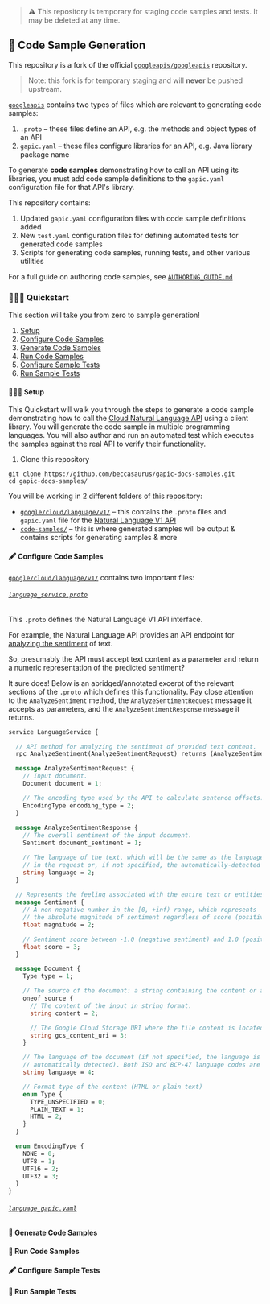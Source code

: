 > ⚠️ This repository is temporary for staging code samples and tests. It may be deleted at any time.

## 🦇 Code Sample Generation

[googleapis]: https://github.com/googleapis/googleapis

This repository is a fork of the official [`googleapis/googleapis`][googleapis] repository.

> Note: this fork is for temporary staging and will **never** be pushed upstream.

[`googleapis`][googleapis] contains two types of files which are relevant to generating code samples:

 1. `.proto` – these files define an API, e.g. the methods and object types of an API
 2. `gapic.yaml` – these files configure libraries for an API, e.g. Java library package name

To generate **code samples** demonstrating how to call an API using its libraries,
you must add code sample definitions to the `gapic.yaml` configuration file for that API's library.

This repository contains:

 1. Updated `gapic.yaml` configuration files with code sample definitions added
 2. New `test.yaml` configuration files for defining automated tests for generated code samples
 3. Scripts for generating code samples, running tests, and other various utilities

For a full guide on authoring code samples, see [`AUTHORING_GUIDE.md`](AUTHORING_GUIDE.md)

### 🏃🏼‍♀️ Quickstart

This section will take you from zero to sample generation!

 1. [Setup](/)
 1. [Configure Code Samples](/)
 1. [Generate Code Samples](/)
 1. [Run Code Samples](/)
 1. [Configure Sample Tests](/)
 1. [Run Sample Tests](/)
 
#### 👩🏼‍💻 Setup

This Quickstart will walk you through the steps to generate a code sample demonstrating how to call the [Cloud Natural Language API][Natural Language] using a client library. You will generate the code sample in multiple programming languages. You will also author and run an automated test which executes the samples against the real API to verify their functionality.

1. Clone this repository

```
git clone https://github.com/beccasaurus/gapic-docs-samples.git
cd gapic-docs-samples/
```

You will be working in 2 different folders of this repository:

 - [`google/cloud/language/v1/`][Natural Language Dir] – this contains the `.proto` files and `gapic.yaml` file for the [Natural Language V1 API][Natural Language V1]
 - [`code-samples/`][Code Samples Dir] – this is where generated samples will be output & contains scripts for generating samples & more

#### 🖋 Configure Code Samples

[`google/cloud/language/v1/`][Natural Language Dir] contains two important files:

###### [`language_service.proto`][language_proto]

This `.proto` defines the Natural Language V1 API interface.

For example, the Natural Language API provides an API endpoint for [analyzing the sentiment][Analyzing Sentiment] of text.

So, presumably the API must accept text content as a parameter and return a numeric representation of the predicted sentiment?

It sure does! Below is an abridged/annotated excerpt of the relevant sections of the `.proto` which defines this functionality. Pay close attention to the `AnalyzeSentiment` method, the `AnalyzeSentimentRequest` message it accepts as parameters, and the `AnalyzeSentimentResponse` message it returns.

```proto
service LanguageService {

  // API method for analyzing the sentiment of provided text content.
  rpc AnalyzeSentiment(AnalyzeSentimentRequest) returns (AnalyzeSentimentResponse) { }

  message AnalyzeSentimentRequest {
    // Input document.
    Document document = 1;

    // The encoding type used by the API to calculate sentence offsets.
    EncodingType encoding_type = 2;
  }
  
  message AnalyzeSentimentResponse {
    // The overall sentiment of the input document.
    Sentiment document_sentiment = 1;

    // The language of the text, which will be the same as the language specified
    // in the request or, if not specified, the automatically-detected language.
    string language = 2;
  }
  
  // Represents the feeling associated with the entire text or entities in the text.
  message Sentiment {
    // A non-negative number in the [0, +inf) range, which represents
    // the absolute magnitude of sentiment regardless of score (positive or negative).
    float magnitude = 2;

    // Sentiment score between -1.0 (negative sentiment) and 1.0 (positive sentiment).
    float score = 3;
  }

  message Document {
    Type type = 1;

    // The source of the document: a string containing the content or a Google Cloud Storage URI.
    oneof source {
      // The content of the input in string format.
      string content = 2;

      // The Google Cloud Storage URI where the file content is located.
      string gcs_content_uri = 3;
    }

    // The language of the document (if not specified, the language is
    // automatically detected). Both ISO and BCP-47 language codes are accepted.
    string language = 4;

    // Format type of the content (HTML or plain text)
    enum Type {
      TYPE_UNSPECIFIED = 0;
      PLAIN_TEXT = 1;
      HTML = 2;
    }
  }

  enum EncodingType {
    NONE = 0;
    UTF8 = 1;
    UTF16 = 2;
    UTF32 = 3;
  }
}
```

###### [`language_gapic.yaml`][language_gapic]



#### 🤖 Generate Code Samples

#### 🚗 Run Code Samples

#### 🖋 Configure Sample Tests

#### 🚗 Run Sample Tests

[language_gapic]: https://github.com/beccasaurus/gapic-docs-samples/blob/master/google/cloud/language/v1/language_gapic.yaml
[language_proto]: https://github.com/beccasaurus/gapic-docs-samples/blob/master/google/cloud/language/v1/language_service.proto

[Code Samples Dir]: https://github.com/beccasaurus/gapic-docs-samples/tree/master/code-samples
[Natural Language Dir]: https://github.com/beccasaurus/gapic-docs-samples/tree/master/google/cloud/language/v1
[Natural Language]: https://cloud.google.com/natural-language/docs/
[Natural Language V1]: https://cloud.google.com/natural-language/docs/reference/rpc/google.cloud.language.v1

[Analyzing Sentiment]: https://cloud.google.com/natural-language/docs/analyzing-sentiment#language-sentiment-string-python
